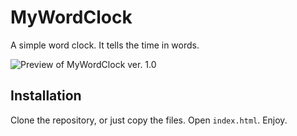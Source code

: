 # MyWordClock
A simple word clock. It tells the time in words.

![Preview of MyWordClock ver. 1.0](https://cloud.githubusercontent.com/assets/5373549/8635008/87dd1e0c-2811-11e5-967f-95dc51a6a599.png)

## Installation
Clone the repository, or just copy the files. Open ```index.html```. Enjoy.
